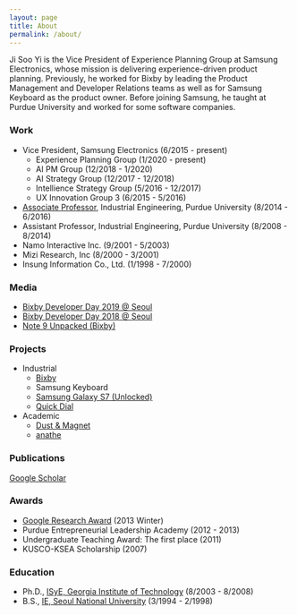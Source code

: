 ```yaml
---
layout: page
title: About
permalink: /about/
---
```


Ji Soo Yi is the Vice President of Experience Planning Group at Samsung Electronics, whose mission is delivering experience-driven product planning. Previously, he worked for Bixby by leading the Product Management and Developer Relations teams as well as for Samsung Keyboard as the product owner. Before joining Samsung, he taught at Purdue University and worked for some software companies.

### Work

* Vice President, Samsung Electronics (6/2015 - present)
    - Experience Planning Group (1/2020 - present)
    - AI PM Group (12/2018 - 1/2020)
    - AI Strategy Group (12/2017 - 12/2018)
    - Intellience Strategy Group (5/2016 - 12/2017)
    - UX Innovation Group 3 (6/2015 - 5/2016)
* [Associate Professor](https://engineering.purdue.edu/IE/news/2015/professor-ji-soo-yi-promoted), Industrial Engineering, Purdue University (8/2014 - 6/2016)
* Assistant Professor, Industrial Engineering, Purdue University (8/2008 - 8/2014)
* Namo Interactive Inc. (9/2001 - 5/2003)
* Mizi Research, Inc (8/2000 - 3/2001)
* Insung Information Co., Ltd. (1/1998 - 7/2000)

### Media

* [Bixby Developer Day 2019 @ Seoul](https://youtu.be/9KemTdFqb_E?t=432)
* [Bixby Developer Day 2018 @ Seoul](https://youtu.be/6q-c1Rc_6eg)
* [Note 9 Unpacked (Bixby)](https://youtu.be/bSbv8PCM0A0?t=4394)

### Projects

* Industrial
  * [Bixby](https://en.wikipedia.org/wiki/Bixby_(virtual_assistant))
  * Samsung Keyboard
  * [Samsung Galaxy S7 (Unlocked)](http://www.androidcentral.com/galaxy-s7-unlocked)
  * [Quick Dial](https://news.samsung.com/global/quick-dial-the-easy-fast-way-to-make-a-phone-call)
* Academic
  * [Dust & Magnet](https://github.com/yijisoo/DnM/)
  * [anathe](http://anathe.herokuapp.com/)

### Publications

  [Google Scholar](https://scholar.google.com/citations?user=LqWIQ8kAAAAJ)

### Awards

* [Google Research Award](https://research.googleblog.com/2013/02/google-research-awards-winter-2013.html) (2013 Winter)
* Purdue Entrepreneurial Leadership Academy (2012 - 2013)
* Undergraduate Teaching Award: The first place (2011)
* KUSCO-KSEA Scholarship (2007)

### Education

* Ph.D., [ISyE, Georgia Institute of Technology](https://www.isye.gatech.edu/) (8/2003 - 8/2008)
* B.S., [IE, Seoul National University](http://ie.snu.ac.kr/) (3/1994 - 2/1998)